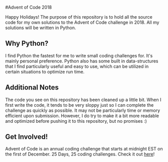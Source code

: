 #Advent of Code 2018

Happy Holidays! The purpose of this repository is to hold all the source code for my own solutions to the Advent of Code challenge in 2018. All my solutions will be written in Python.

## Why Python?

I find Python the fastest for me to write small coding challenges for. It's mainly personal preference. Python also has some built in data-structures that I find particularly useful and easy to use, which can be utilized in certain situations to optimize run time.

## Additional Notes

The code you see on this repository has been cleaned up a little bit. When I first write the code, it tends to be very sloppy just so I can complete the challenge as quickly as possible. It may not be particularly time or memory efficient upon submission. However, I do try to make it a bit more readable and optimized before pushing it to this repository, but no promises :)

## Get Involved!

Advent of Code is an annual coding challenge that starts at midnight EST on the first of December. 25 Days, 25 coding challenges. Check it out [here](https://adventofcode.com)!
